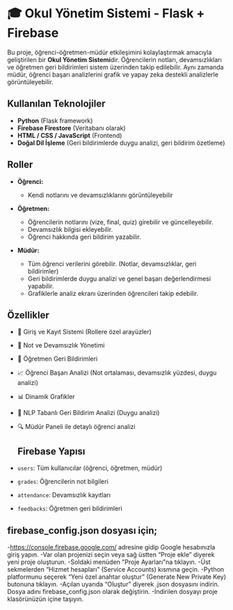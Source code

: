 # 🎓 Okul Yönetim Sistemi - Flask + Firebase

Bu proje, öğrenci-öğretmen-müdür etkileşimini kolaylaştırmak amacıyla geliştirilen bir **Okul Yönetim Sistemi**dir. Öğrencilerin notları, devamsızlıkları ve öğretmen geri bildirimleri sistem üzerinden takip edilebilir. Aynı zamanda müdür, öğrenci başarı analizlerini grafik ve yapay zeka destekli analizlerle görüntüleyebilir.

## Kullanılan Teknolojiler

- **Python** (Flask framework)
- **Firebase Firestore** (Veritabanı olarak)
- **HTML / CSS / JavaScript** (Frontend)
- **Doğal Dil İşleme** (Geri bildirimlerde duygu analizi, geri bildirim özetleme)

## Roller

- **Öğrenci:**  
  - Kendi notlarını ve devamsızlıklarını görüntüleyebilir  

- **Öğretmen:**  
  - Öğrencilerin notlarını (vize, final, quiz) girebilir ve güncelleyebilir. 
  - Devamsızlık bilgisi ekleyebilir.
  - Öğrenci hakkında geri bildirim yazabilir.

- **Müdür:**  
  - Tüm öğrenci verilerini görebilir. (Notlar, devamsızlıklar, geri bildirimler)  
  - Geri bildirimlerde duygu analizi ve genel başarı değerlendirmesi yapabilir.   
  - Grafiklerle analiz ekranı üzerinden öğrencileri takip edebilir.

## Özellikler

- 🔐 Giriş ve Kayıt Sistemi (Rollere özel arayüzler)
- 📝 Not ve Devamsızlık Yönetimi
- 💬 Öğretmen Geri Bildirimleri
- 📈 Öğrenci Başarı Analizi (Not ortalaması, devamsızlık yüzdesi, duygu analizi)
- 📊 Dinamik Grafikler
- 🧠 NLP Tabanlı Geri Bildirim Analizi (Duygu analizi)
- 🔍 Müdür Paneli ile detaylı öğrenci analizi

  ## Firebase Yapısı

- `users`: Tüm kullanıcılar (öğrenci, öğretmen, müdür)
- `grades`: Öğrencilerin not bilgileri
- `attendance`: Devamsızlık kayıtları
- `feedbacks`: Öğretmen geri bildirimleri

## firebase_config.json dosyası için;
-https://console.firebase.google.com/ adresine gidip Google hesabınızla giriş yapın.
-Var olan projenizi seçin veya sağ üstten “Proje ekle” diyerek yeni proje oluşturun.
-Soldaki menüden "Proje Ayarları"na tıklayın.
-Üst sekmelerden “Hizmet hesapları” (Service Accounts) kısmına geçin.
-Python platformunu seçerek “Yeni özel anahtar oluştur” (Generate New Private Key) butonuna tıklayın.
-Açılan uyarıda “Oluştur” diyerek .json dosyasını indirin. Dosya adını firebase_config.json olarak değiştirin.
-İndirilen dosyayı proje klasörünüzün içine taşıyın.
